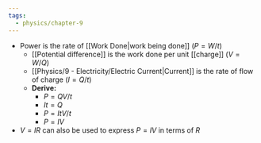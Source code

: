 ```yaml
---
tags:
  - physics/chapter-9
---
```

- Power is the rate of [[Work Done|work being done]] ($P=W/t$)
	- [[Potential difference]] is the work done per unit [[charge]] ($V = W/Q$)
	- [[Physics/9 - Electricity/Electric Current|Current]] is the rate of flow of charge ($I = Q/t$)
	- **Derive:**
		- $P = QV/t$
		- $It=Q$
		- $P=ItV/t$
		- $P=IV$
- $V = IR$ can also be used to express $P=IV$ in terms of $R$